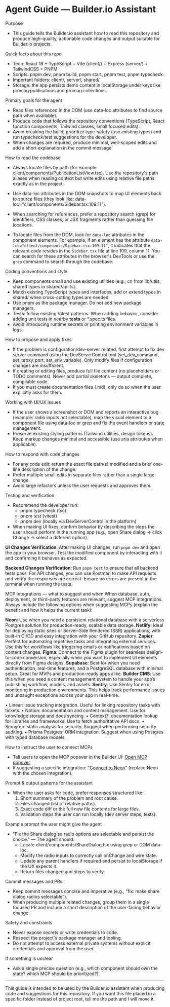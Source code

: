 # Agent Guide — Builder.io Assistant

Purpose
- This guide tells the Builder.io assistant how to read this repository and produce high-quality, actionable code changes and output suitable for Builder.io projects.

Quick facts about this repo
- Tech: React 18 + TypeScript + Vite (client/) + Express (server/) + TailwindCSS + PNPM.
- Scripts: pnpm dev, pnpm build, pnpm start, pnpm test, pnpm typecheck.
- Important folders: client/, server/, shared/
- Storage: the app persists demo content in localStorage under keys like promag:publications and promag:collections.

Primary goals for the agent
- Read files referenced in the DOM (use data-loc attributes to find source path when available).
- Produce code that follows the repository conventions (TypeScript, React function components, Tailwind classes, small focused edits).
- Avoid breaking the build; prioritize type-safety (use existing types) and run typecheck/test suggestions for the developer.
- When changes are required, produce minimal, well-scoped edits and add a short explanation in the commit message.

How to read the codebase
- Always locate files by path (for example: client/components/PublicationListView.tsx). Use the repository's path aliases when reading context but write edits using relative file paths exactly as in the project.
- Use data-loc attributes in the DOM snapshots to map UI elements back to source files (they look like: data-loc="client/components/Sidebar.tsx:109:11").
- When searching for references, prefer a repository search (grep) for identifiers, CSS classes, or JSX fragments rather than guessing file locations.

- To locate files from the DOM, look for `data-loc` attributes in the component elements. For example, if an element has the attribute `data-loc="client/components/Sidebar.tsx:109:11"`, it indicates that the relevant code resides in the `Sidebar.tsx` file at line 109, column 11. You can search for these attributes in the browser's DevTools or use the `grep` command to search through the codebase.


Coding conventions and style
- Keep components small and use existing utilities (e.g., cn from lib/utils, shared types in shared/api.ts).
- Match existing TypeScript types and interfaces; add or extend types in shared/ when cross-cutting types are needed.
- Use pnpm as the package manager. Do not add new package managers.
- Tests: follow existing Vitest patterns. When adding behavior, consider adding unit tests in nearby __tests__ or *.spec.ts files.
- Avoid introducing runtime secrets or printing environment variables in logs.

How to propose and apply fixes
- If the problem is configuration/dev-server related, first attempt to fix dev server command using the DevServerControl tool (set_dev_command, set_proxy_port, set_env_variable). Only modify files if configuration changes are insufficient.
- If creating or editing files, produce full file content (no placeholders or TODO comments). Never add partial skeletons — output complete, compilable code.
- If you must create documentation files (.md), only do so when the user explicitly asks for them.

Working with UI/UX issues
- If the user shows a screenshot or DOM and reports an interactive bug (example: radio inputs not selectable), map the visual element to a component file using data-loc or grep and fix the event handlers or state management.
- Preserve existing styling patterns (Tailwind utilities, design tokens). Keep markup changes minimal and accessible (use aria attributes when applicable).

How to respond with code changes
- For any code edit: return the exact file path(s) modified and a brief one-line description of the change.
- Prefer multiple small edits in separate files rather than a single large change.
- Avoid large refactors unless the user requests and approves them.

Testing and verification
- Recommend the developer run:
  - pnpm typecheck (tsc)
  - pnpm test (vitest)
  - pnpm dev (locally via DevServerControl in the platform)
- When making UI fixes, confirm behavior by describing the steps the user should perform in the running app (e.g., open Share dialog -> click Change -> select a different option).

**UI Changes Verification**: 
   After making UI changes, run `pnpm dev` and open the app in your browser. Test the modified component by interacting with it and confirming it behaves as expected.
  
**Backend Changes Verification**: 
   Run `pnpm test` to ensure that all backend tests pass. For API changes, you can use Postman to make API requests and verify the responses are correct. Ensure no errors are present in the terminal when running the tests.

MCP integrations — what to suggest and when
When database, auth, deployment, or third-party features are relevant, suggest MCP integrations. Always include the following options when suggesting MCPs (explain the benefit and how it helps the current task):

<!-- • Neon: serverless Postgres. Use when a persistent relational DB is needed for production data.
• Netlify: deployment & hosting. Use for easy static/SSR deployments and CI/CD.
• Zapier: automation across apps (webhooks, flows). Useful for integrating external services with content events.
• Figma: design-to-code conversion. When the user mentions Figma designs, recommend the Builder.io Figma plugin (Get Plugin link).
• Supabase: database + auth + realtime. Use when app needs auth and realtime features with minimal setup.
• Builder CMS: manage content, models and assets. Recommend when the user wants a CMS-backed publishing workflow.
• Sentry: error monitoring and performance tracing. Recommend for production error observability. -->

**Neon**: Use when you need a persistent relational database with a serverless Postgres solution for production-ready, scalable data storage.
**Netlify**: Ideal for deploying static sites or Server-Side Rendered (SSR) applications, with built-in CI/CD and easy integration with your GitHub repository.
**Zapier**: Perfect for automating repetitive tasks and integrating external services. Use this for workflows like triggering emails or notifications based on content changes.
**Figma**: Connect to the Figma plugin for seamless design-to-code conversion, especially when you want to implement UI elements directly from Figma designs.
**Supabase**: Best for when you need authentication, real-time features, and a PostgreSQL database with minimal setup. Great for MVPs and production-ready apps alike.
**Builder CMS**: Use this when you need a content management system to handle your app’s publishing workflow, models, and assets.
**Sentry**: Use Sentry for error monitoring in production environments. This helps track performance issues and uncaught exceptions across your app in real-time.

• Linear: issue tracking integration. Useful for linking repository tasks with tickets.
• Notion: documentation and content management. Use for knowledge storage and docs syncing.
• Context7: documentation lookup for libraries and frameworks. Use to fetch authoritative API docs.
• Semgrep: static analysis for security. Suggest when performing security auditing.
• Prisma Postgres: ORM integration. Suggest when using Postgres with typed database models.

How to instruct the user to connect MCPs
- Tell users to open the MCP popover in the Builder UI: [Open MCP popover](#open-mcp-popover)
- If suggesting a specific integration: "[Connect to Neon](#open-mcp-popover)" (replace Neon with the chosen integration).

Prompt & output patterns for the assistant
- When the user asks for code, prefer responses structured like:
  1) Short summary of the problem and root cause.
  2) Files changed (list of relative paths).
  3) Exact code diff or the full new file contents for large files.
  4) Validation steps the user can run locally (dev server steps, tests).

Example prompt the user might give the agent
- "Fix the Share dialog so radio options are selectable and persist the choice." — The agent should:
  - Locate client/components/ShareDialog.tsx using grep or DOM data-loc.
  - Modify the radio inputs to correctly call onChange and wire state.
  - Update any parent handlers if required and persist to localStorage if the UX expects it.
  - Return files changed and steps to verify.

Commit messages and PRs
- Keep commit messages concise and imperative (e.g., "fix: make share dialog radios selectable").
- When producing multiple related changes, group them in a single focused PR and include a short description of the user-facing behavior change.

Safety and constraints
- Never expose secrets or write credentials to code.
- Respect the project's package manager and tooling.
- Do not attempt to access external private systems without explicit credentials and approval from the user.

If something is unclear
- Ask a single precise question (e.g., which component should own the state? which MCP should be prioritized?).

---
This guide is intended to be used by the Builder.io assistant when producing code and suggestions for this repository. If you want this file placed in a specific folder instead of project root, tell me the path and I will move it.
